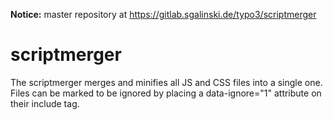 **Notice:** master repository at https://gitlab.sgalinski.de/typo3/scriptmerger

# scriptmerger

The scriptmerger merges and minifies all JS and CSS files into a single one. Files can be marked to be ignored by placing
a data-ignore="1" attribute on their include tag.
